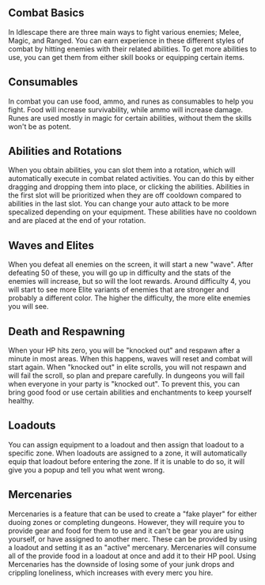 ## Combat Basics
In Idlescape there are three main ways to fight various enemies; Melee, Magic, and Ranged.
You can earn experience in these different styles of combat by hitting enemies with their related abilities.
To get more abilities to use, you can get them from either skill books or equipping certain items.

## Consumables
In combat you can use food, ammo, and runes as consumables to help you fight.
Food will increase survivability, while ammo will increase damage.
Runes are used mostly in magic for certain abilities, without them the skills won't be as potent.

## Abilities and Rotations
When you obtain abilities, you can slot them into a rotation, which will automatically execute in combat related activities.
You can do this by either dragging and dropping them into place, or clicking the abilities.
Abilities in the first slot will be prioritized when they are off cooldown compared to abilities in the last slot.
You can change your auto attack to be more specalized depending on your equipment. These abilities have no cooldown and are placed at the end of your rotation.

## Waves and Elites
When you defeat all enemies on the screen, it will start a new "wave".
After defeating 50 of these, you will go up in difficulty and the stats of the enemies will increase, but so will the loot rewards.
Around difficulty 4, you will start to see more Elite variants of enemies that are stronger and probably a different color.
The higher the difficulty, the more elite enemies you will see.

## Death and Respawning
When your HP hits zero, you will be "knocked out" and respawn after a minute in most areas.
When this happens, waves will reset and combat will start again.
When "knocked out" in elite scrolls, you will not respawn and will fail the scroll, so plan and prepare carefully.
In dungeons you will fail when everyone in your party is "knocked out".
To prevent this, you can bring good food or use certain abilities and enchantments to keep yourself healthy.

## Loadouts
You can assign equipment to a loadout and then assign that loadout to a specific zone.
When loadouts are assigned to a zone, it will automatically equip that loadout before entering the zone.
If it is unable to do so, it will give you a popup and tell you what went wrong.

## Mercenaries
Mercenaries is a feature that can be used to create a "fake player" for either duoing zones or completing dungeons.
However, they will require you to provide gear and food for them to use and it can't be gear you are using yourself, or have assigned to another merc.
These can be provided by using a loadout and setting it as an "active" mercenary.
Mercenaries will consume all of the provide food in a loadout at once and add it to their HP pool.
Using Mercenaries has the downside of losing some of your junk drops and crippling loneliness, which increases with every merc you hire.
